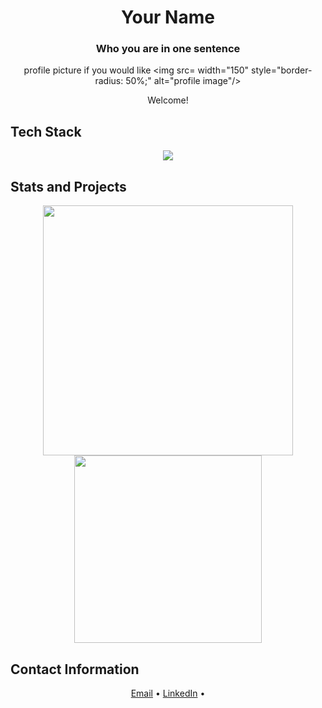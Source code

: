
<div align="center">

# Your Name 
### Who you are in one sentence

profile picture if you would like
<img src= width="150" style="border-radius: 50%;" alt="profile image"/>

Welcome!

</div>



## Tech Stack

<div align="center">
  <img src="https://img.shields.io/badge/Python-3776AB?style=for-the-badge&logo=python&logoColor=white"/>
</div>



## Stats and Projects

<div align="center">
  <img src="https://github-readme-stats.vercel.app/api?username=your-username&show_icons=true&theme=default" width="400"/>
  <img src="https://github-readme-stats.vercel.app/api/top-langs/?username=your-username&layout=compact" width="300"/>

  <a href='linktorepo'></a>
</div>



## Contact Information

<div align="center">

<a href="mailto:your.email@example.com">Email</a> •
<a href="https://linkedin.com/in/your-profile">LinkedIn</a> •

</div>
